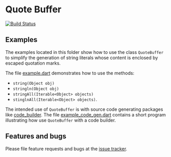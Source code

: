 # Quote Buffer
[![Build Status](https://travis-ci.com/simphotonics/quote_buffer.svg?branch=master)](https://travis-ci.com/simphotonics/quote_buffer)


## Examples

The examples located in this folder show how to use the class `QuoteBuffer` to simplify the
generation of string literals whose content is enclosed by escaped quotation marks.

The file [example.dart] demonstrates how to use the methods:
- `string(Object obj)`
- `stringln(Object obj)`
- `stringAll(Iterable<Object> objects)`
- `stinglnAll(Iterable<Object> objects)`.

The intended use of `QuoteBuffer` is with source code generating packages like [code_builder].
The file [example_code_gen.dart] contains a short program illustrating how use `QuoteBuffer` with
a code builder.


## Features and bugs

Please file feature requests and bugs at the [issue tracker].

[issue tracker]: https://github.com/simphotonics/quote_buffer/issues
[code_builder]: https://pub.dev/packages/code_builder
[folder example]: https://github.com/simphotonics/quote_buffer/tree/master/example
[example.dart]: https://github.com/simphotonics/quote_buffer/tree/master/example/example.dart
[example_code_gen.dart]: https://github.com/simphotonics/quote_buffer/tree/master/example/example_code_gen.dart

